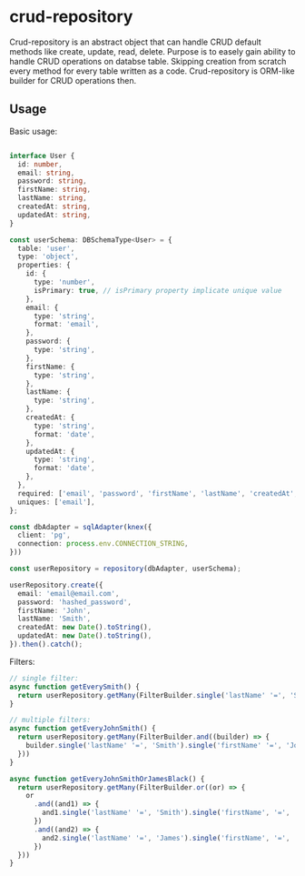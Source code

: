 # crud-repository


Crud-repository is an abstract object that can handle CRUD default methods like create, update, read, delete. Purpose is to easely gain ability to handle CRUD operations on databse table. Skipping creation from scratch every method for every table written as a code. Crud-repository is ORM-like builder for CRUD operations then. 

## Usage <a name = "usage"></a>

 
Basic usage:

```ts

interface User {
  id: number,
  email: string,
  password: string,
  firstName: string,
  lastName: string,
  createdAt: string,
  updatedAt: string,
}

const userSchema: DBSchemaType<User> = {
  table: 'user',
  type: 'object',
  properties: {
    id: {
      type: 'number',
      isPrimary: true, // isPrimary property implicate unique value
    },
    email: {
      type: 'string',
      format: 'email',
    },
    password: {
      type: 'string',
    },
    firstName: {
      type: 'string',
    },
    lastName: {
      type: 'string',
    },
    createdAt: {
      type: 'string',
      format: 'date',
    },
    updatedAt: {
      type: 'string',
      format: 'date',
    },
  },
  required: ['email', 'password', 'firstName', 'lastName', 'createdAt', 'updatedAt'],
  uniques: ['email'],
};

const dbAdapter = sqlAdapter(knex({
  client: 'pg',
  connection: process.env.CONNECTION_STRING,
}))

const userRepository = repository(dbAdapter, userSchema);

userRepository.create({
  email: 'email@email.com',
  password: 'hashed_password',
  firstName: 'John',
  lastName: 'Smith',
  createdAt: new Date().toString(),
  updatedAt: new Date().toString(),
}).then().catch();

```

Filters:

```ts
// single filter:
async function getEverySmith() {
  return userRepository.getMany(FilterBuilder.single('lastName' '=', 'Smith'));
}

// multiple filters: 
async function getEveryJohnSmith() {
  return userRepository.getMany(FilterBuilder.and((builder) => {
    builder.single('lastName' '=', 'Smith').single('firstName' '=', 'John')
  }))
}

async function getEveryJohnSmithOrJamesBlack() {
  return userRepository.getMany(FilterBuilder.or((or) => {
    or
      .and((and1) => {
        and1.single('lastName' '=', 'Smith').single('firstName', '=', 'John')
      })
      .and((and2) => {
        and2.single('lastName' '=', 'James').single('firstName', '=', 'Black')
      })
  }))
}
```